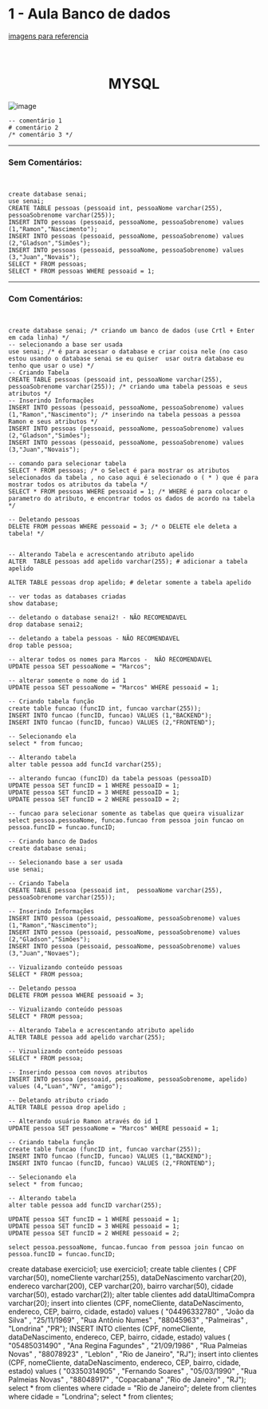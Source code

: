 # 1 - Aula Banco de dados

<a href="https://github.com/gladsonsimoes/AulaBancoDeDadosSenai/blob/main/imagensReferencias/imagens.md"> imagens para referencia </a>

<br>
<h1 align="center"> MYSQL </h1>


![image](https://user-images.githubusercontent.com/99969693/198150144-2fb6d715-9c97-43a3-afea-d7604a05224a.png)

~~~mysql
-- comentário 1
# comentário 2
/* comentário 3 */
~~~

<hr>
<h3> Sem Comentários: </h3>
<br>

~~~mysql
create database senai;
use senai; 
CREATE TABLE pessoas (pessoaid int, pessoaNome varchar(255), pessoaSobrenome varchar(255));
INSERT INTO pessoas (pessoaid, pessoaNome, pessoaSobrenome) values (1,"Ramon","Nascimento"); 
INSERT INTO pessoas (pessoaid, pessoaNome, pessoaSobrenome) values (2,"Gladson","Simões"); 
INSERT INTO pessoas (pessoaid, pessoaNome, pessoaSobrenome) values (3,"Juan","Novais");
SELECT * FROM pessoas;
SELECT * FROM pessoas WHERE pessoaid = 1;
~~~

<hr>
<h3> Com Comentários: </h3>
<br>

~~~mysql
create database senai; /* criando um banco de dados (use Crtl + Enter em cada linha) */
-- selecionando a base ser usada 
use senai; /* é para acessar o database e criar coisa nele (no caso estou usando o database senai se eu quiser  usar outra database eu tenho que usar o use) */
-- Criando Tabela
CREATE TABLE pessoas (pessoaid int, pessoaNome varchar(255), pessoaSobrenome varchar(255)); /* criando uma tabela pessoas e seus atributos */
-- Inserindo Informações
INSERT INTO pessoas (pessoaid, pessoaNome, pessoaSobrenome) values (1,"Ramon","Nascimento"); /* inserindo na tabela pessoas a pessoa Ramon e seus atributos */
INSERT INTO pessoas (pessoaid, pessoaNome, pessoaSobrenome) values (2,"Gladson","Simões"); 
INSERT INTO pessoas (pessoaid, pessoaNome, pessoaSobrenome) values (3,"Juan","Novais");

-- comando para selecionar tabela
SELECT * FROM pessoas; /* o Select é para mostrar os atributos selecionados da tabela , no caso aqui é selecionado o ( * ) que é para mostrar todos os atributos da tabela */
SELECT * FROM pessoas WHERE pessoaid = 1; /* WHERE é para colocar o parametro do atributo, e encontrar todos os dados de acordo na tabela */

-- Deletando pessoas
DELETE FROM pessoas WHERE pessoaid = 3; /* o DELETE ele deleta a tabela! */


-- Alterando Tabela e acrescentando atributo apelido
ALTER  TABLE pessoas add apelido varchar(255); # adicionar a tabela apelido

ALTER TABLE pessoas drop apelido; # deletar somente a tabela apelido

-- ver todas as databases criadas
show database; 
 
-- deletando o database senai2! - NÃO RECOMENDAVEL 
drop database senai2; 

-- deletando a tabela pessoas - NÃO RECOMENDAVEL
drop table pessoa;

-- alterar todos os nomes para Marcos -  NÃO RECOMENDAVEL
UPDATE pessoa SET pessoaNome = "Marcos"; 

-- alterar somente o nome do id 1 
UPDATE pessoa SET pessoaNome = "Marcos" WHERE pessoaid = 1;

-- Criando tabela função
create table funcao (funcID int, funcao varchar(255));
INSERT INTO funcao (funcID, funcao) VALUES (1,"BACKEND");
INSERT INTO funcao (funcID, funcao) VALUES (2,"FRONTEND");

-- Selecionando ela
select * from funcao;

-- Alterando tabela
alter table pessoa add funcId varchar(255);

-- alterando funcao (funcID) da tabela pessoas (pessoaID)
UPDATE pessoa SET funcID = 1 WHERE pessoaID = 1;
UPDATE pessoa SET funcID = 3 WHERE pessoaID = 1;
UPDATE pessoa SET funcID = 2 WHERE pessoaID = 2;

-- funcao para selecionar somente as tabelas que queira visualizar
select pessoa.pessoaNome, funcao.funcao from pessoa join funcao on pessoa.funcID = funcao.funcID;
~~~

~~~mysql
-- Criando banco de Dados
create database senai;

-- Selecionando base a ser usada
use senai;

-- Criando Tabela
CREATE TABLE pessoa (pessoaid int,  pessoaNome varchar(255), pessoaSobrenome varchar(255)); 

-- Inserindo Informações
INSERT INTO pessoa (pessoaid, pessoaNome, pessoaSobrenome) values (1,"Ramon","Nascimento");
INSERT INTO pessoa (pessoaid, pessoaNome, pessoaSobrenome) values (2,"Gladson","Simões");
INSERT INTO pessoa (pessoaid, pessoaNome, pessoaSobrenome) values (3,"Juan","Novaes");

-- Vizualizando conteúdo pessoas
SELECT * FROM pessoa;

-- Deletando pessoa
DELETE FROM pessoa WHERE pessoaid = 3;

-- Vizualizando conteúdo pessoas
SELECT * FROM pessoa;

-- Alterando Tabela e acrescentando atributo apelido
ALTER TABLE pessoa add apelido varchar(255);

-- Vizualizando conteúdo pessoas
SELECT * FROM pessoa;

-- Inserindo pessoa com novos atributos
INSERT INTO pessoa (pessoaid, pessoaNome, pessoaSobrenome, apelido) values (4,"Luan","NV", "amigo");

-- Deletando atributo criado
ALTER TABLE pessoa drop apelido ;

-- Alterando usuário Ramon através do id 1
UPDATE pessoa SET pessoaNome = "Marcos" WHERE pessoaid = 1;

-- Criando tabela função
create table funcao (funcID int, funcao varchar(255));
INSERT INTO funcao (funcID, funcao) VALUES (1,"BACKEND");
INSERT INTO funcao (funcID, funcao) VALUES (2,"FRONTEND");

-- Selecionando ela
select * from funcao;

-- Alterando tabela
alter table pessoa add funcID varchar(255);

UPDATE pessoa SET funcID = 1 WHERE pessoaid = 1;
UPDATE pessoa SET funcID = 3 WHERE pessoaid = 1;
UPDATE pessoa SET funcID = 2 WHERE pessoaid = 2;

select pessoa.pessoaNome, funcao.funcao from pessoa join funcao on pessoa.funcID = funcao.funcID;
~~~


create database exercicio1;
use exercicio1;
create table clientes ( CPF varchar(50), nomeCliente varchar(255), dataDeNascimento varchar(20), endereco varchar(200), CEP varchar(20), bairro varchar(50), cidade varchar(50), estado varchar(2));
alter table clientes add dataUltimaCompra varchar(20);
insert into clientes (CPF, nomeCliente, dataDeNascimento, endereco, CEP, bairro, cidade, estado) values ( "04496332780" , "João da Silva" , "25/11/1969" , "Rua Antônio Numes" , "88045963" , "Palmeiras" , "Londrina" ,"PR");
INSERT INTO clientes (CPF, nomeCliente, dataDeNascimento, endereco, CEP, bairro, cidade, estado) values ( "05485031490" , "Ana Regina Fagundes" , "21/09/1986" , "Rua Palmeias Novas" , "88078923" , "Leblon" , "Rio de Janeiro", "RJ");
insert into clientes (CPF, nomeCliente, dataDeNascimento, endereco, CEP, bairro, cidade, estado) values ( "03350314905" , "Fernando Soares" , "05/03/1990" , "Rua Palmeias Novas" , "88048917" , "Copacabana" ,"Rio de Janeiro" , "RJ");
select * from clientes where cidade = "Rio de Janeiro";
delete from clientes where cidade = "Londrina";
select * from clientes;
